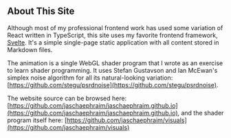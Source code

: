 ## About This Site

Although most of my professional frontend work has used some variation of React written in TypeScript, this site uses my favorite frontend framework, [Svelte](https://svelte.dev/). It's a simple single-page static application with all content stored in Markdown files.

The animation is a single WebGL shader program that I wrote as an exercise to learn shader programming. It uses Stefan Gustavson and Ian McEwan's simplex noise algorithm for all its natural-looking variation: [https://github.com/stegu/psrdnoise](https://github.com/stegu/psrdnoise).

The website source can be browsed here: [https://github.com/jaschaephraim/jaschaephraim.github.io](https://github.com/jaschaephraim/jaschaephraim.github.io), and the shader program itself here: [https://github.com/jaschaephraim/visuals](https://github.com/jaschaephraim/visuals)
